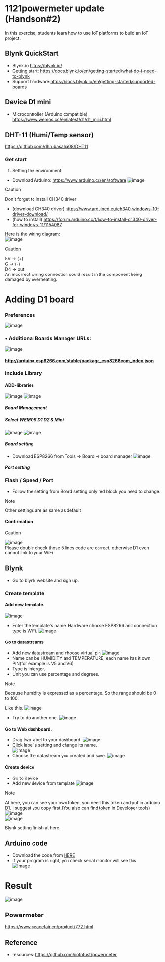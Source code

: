 # 1121powermeter update (Handson#2)
In this exercise, students learn how to use IoT platforms to build an IoT project.  
## Blynk QuickStart  
- Blynk.io https://blynk.io/
- Getting start: https://docs.blynk.io/en/getting-started/what-do-i-need-to-blynk
- Support hardware:https://docs.blynk.io/en/getting-started/supported-boards
## Device D1 mini
- Microcontroller (Arduino compatible)
https://www.wemos.cc/en/latest/d1/d1_mini.html
## DHT-11 (Humi/Temp sensor)
https://github.com/dhrubasaha08/DHT11
### Get start
1. Setting the environment:
- Download Arduino: https://www.arduino.cc/en/software
![image](https://github.com/iiotntust/1131blynk/blob/f482b2e8d83cc8fce1db40308162bd033a11e1da/picture/arduino.png)
> [!CAUTION]
> Don't forget to install CH340 driver
> - (download CH340 driver) https://www.arduined.eu/ch340-windows-10-driver-download/
> - (how to install) https://forum.arduino.cc/t/how-to-install-ch340-driver-for-windows-11/1154087  

Here is the wiring diagram:  
![image](picture/D1_mini_blynk.png)
> [!CAUTION]
> 5V -> (+)  
> G -> (-)  
> D4 -> out  
>  An incorrect wiring connection could result in the component being damaged by overheating.

# Adding D1 board
### Preferences
![image](https://user-images.githubusercontent.com/90613715/136137227-869b415b-4267-47e0-82eb-20b4f56cd149.png)  
### • Additional Boards Manager URLs:
![image](picture/13.png)  
#### http://arduino.esp8266.com/stable/package_esp8266com_index.json
### Include Library
#### ADD-libraries
![image](picture/DHT_library.png)
![image](picture/blynk_lib.png)  
##### Board Management
##### Select WEMOS D1 D2 & Mini 
![image](picture/14.png)
![image](picture/15.png)  
##### Board setting
- Download ESP8266 from Tools -> Board -> board manager
![image](picture/16.png) 
##### Port setting
### Flash / Speed / Port
- Follow the setting from Board setting only red block you need to change.
> [!NOTE]
> Other settings are as same as default

#### Confirmation
> [!CAUTION]
> ![image](picture/17.png)  
> Please double check those 5 lines code are correct, otherwise D1 even cannot link to your WiFi

## Blynk
- Go to blynk website and sign up.
### Create template
#### Add new template.
![image](picture/12.png)  
- Enter the template's name.
Hardware choose ESP8266 and connection type is WiFi.
![image](picture/9.png)  
#### Go to datastreams
- Add new datastream and choose virtual pin
![image](picture/5.png) 
- Name can be HUMIDITY and TEMPERATURE, each name has it own PIN(for example is V5 and V6)
- Type is interger.
- Unit you can use percentage and degrees.
> [!NOTE]
> Because humidity is expressed as a percentage.
> So the range should be 0 to 100.

Like this.
![image](picture/11.png)  
- Try to do another one.
![image](picture/10.png)  
#### Go to Web dashboard.
- Drag two label to your dashboard.
![image](picture/2.png)  
- Click label's setting and change its name.  
![image](picture/6.png)  
- Choose the datastream you created and save.
![image](picture/7.png)  
#### Create device
- Go to device
- Add new device from template
![image](picture/8.png)  
> [!NOTE]
> At here, you can see your own token, you need this token and put in arduino D1.
> I suggest you copy first.(You also can find token in Developer tools)
> ![image](picture/3.5.png)  
> ![image](picture/3.png)  

Blynk setting finish at here.
## Arduino code
- Download the code from [HERE](blynk_DHT11.ino)  
- If your program is right, you check serial monitor will see this  
![image](picture/blynk_success.png)  
# Result
![image](picture/biynk+dht11.png)  
## Powermeter
https://www.peacefair.cn/product/772.html
## Reference
- resources: https://github.com/iiotntust/powermeter
